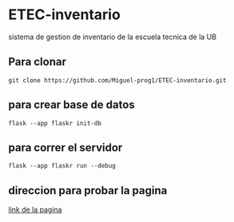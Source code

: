 # ETEC-inventario

sistema de gestion de inventario de la escuela tecnica de la UB

## Para clonar

```
git clone https://github.com/Miguel-prog1/ETEC-inventario.git
```

## para crear base de datos

```
flask --app flaskr init-db
```

## para correr el servidor

```
flask --app flaskr run --debug
```

## direccion para probar la pagina

[link de la pagina](http://127.0.0.1:5000/)
